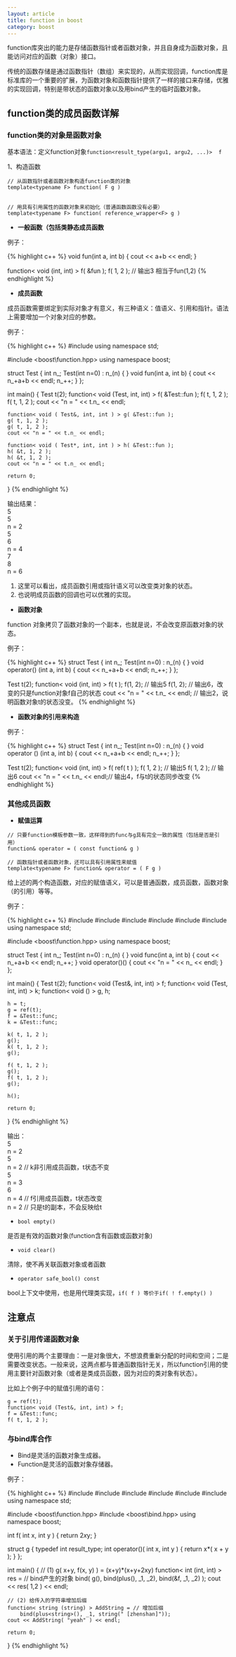 ```yaml
---
layout: article
title: function in boost
category: boost
---
```


function库突出的能力是存储函数指针或者函数对象，并且自身成为函数对象，且能访问对应的函数（对象）接口。

传统的函数存储是通过函数指针（数组）来实现的，从而实现回调，function库是标准库的一个重要的扩展，为函数对象和函数指针提供了一样的接口来存储，优雅的实现回调，特别是带状态的函数对象以及用bind产生的临时函数对象。
 
## function类的成员函数详解

### function类的对象是函数对象

基本语法：定义function对象`function<result_type(argu1, argu2, ...)>  f`
 
1、构造函数

~~~~
// 从函数指针或者函数对象构造function类的对象
template<typename F> function( F g )


// 用具有引用属性的函数对象来初始化（普通函数函数没有必要）
template<typename F> function( reference_wrapper<F> g )
~~~~

- **一般函数（包括类静态成员函数**

例子：

{% highlight c++ %}
void fun(int a, int b) { cout << a+b << endl; }

function< void (int, int) > f( &fun );
f( 1, 2 ); // 输出3 相当于fun(1,2)
{% endhighlight %}

- **成员函数**

成员函数需要绑定到实际对象才有意义，有三种语义：值语义、引用和指针。语法上需要增加一个对象对应的参数。

例子：

{% highlight c++ %}
#include <iostream>
using namespace std;
 
#include <boost\function.hpp>
using namespace boost;
 
struct Test
{
    int n_;
    Test(int n=0) : n_(n) { }
    void fun(int a, int b) { cout << n_+a+b << endl; n_++; }
};

int main()
{
    Test t(2);
    function< void (Test, int, int) > f( &Test::fun );
    f( t, 1, 2 );
    f( t, 1, 2 );
    cout << "n = " << t.n_ << endl;
    
    function< void ( Test&, int, int ) > g( &Test::fun );
    g( t, 1, 2 );
    g( t, 1, 2 );
    cout << "n = " << t.n_ << endl;
    
    function< void ( Test*, int, int ) > h( &Test::fun );
    h( &t, 1, 2 );
    h( &t, 1, 2 );
    cout << "n = " << t.n_ << endl;
    
    return 0;
}
{% endhighlight %}

输出结果：  
5  
5  
n = 2  
5  
6  
n = 4  
7  
8  
n = 6

1. 这里可以看出，成员函数引用或指针语义可以改变类对象的状态。
2. 也说明成员函数的回调也可以优雅的实现。
 
 
- **函数对象**

function 对象拷贝了函数对象的一个副本，也就是说，不会改变原函数对象的状态。

例子：

{% highlight c++ %}
struct Test
{
    int n_;
    Test(int n=0) : n_(n) { }
    void operator() (int a, int b) { cout << n_+a+b << endl; n_++; }
};

Test t(2);
function< void (int, int) > f( t );
f(1, 2); // 输出5
f(1, 2); // 输出6，改变的只是function对象f自己的状态
cout << "n = " << t.n_ << endl; // 输出2，说明函数对象t的状态没变。
{% endhighlight %}
 
 

- **函数对象的引用来构造**

例子：

{% highlight c++ %}
struct Test
{
    int n_;
    Test(int n=0) : n_(n) { }
    void operator () (int a, int b) { cout << n_+a+b << endl; n_++; }
};

Test t(2);
function< void (int, int) > f( ref( t ) );
f( 1, 2 ); // 输出5
f( 1, 2 ); // 输出6
cout << "n = " << t.n_ << endl;// 输出4，f与t的状态同步改变
{% endhighlight %}
 
### 其他成员函数

- **赋值运算**

~~~~
// 只要function模板参数一致，这样得到的func与g具有完全一致的属性（包括是否是引用）
function& operator = ( const function& g )
 
// 函数指针或者函数对象，还可以具有引用属性来赋值
template<typename F> function& operator = ( F g )
~~~~

给上述的两个构造函数，对应的赋值语义，可以是普通函数，成员函数，函数对象（的引用）等等。

例子：

{% highlight c++ %}
#include <string>
#include <map>
#include <vector>
#include <iostream>
#include <algorithm>
#include <functional>
using namespace std;
 
#include <boost\function.hpp>
using namespace boost;

struct Test
{
    int n_;
    Test(int n=0) : n_(n) { }
    void func(int a, int b) { cout << n_+a+b << endl; n_++; }
    void operator()() { cout << "n = " << n_ << endl; }
};
 
int main()
{
    Test t(2);
    function< void (Test&, int, int) > f;
    function< void (Test, int, int) > k;
    function< void () > g, h;
    
    h = t;
    g = ref(t);
    f = &Test::func;
    k = &Test::func;
    
    k( t, 1, 2 );
    g();
    k( t, 1, 2 );
    g();
    
    f( t, 1, 2 );
    g();
    f( t, 1, 2 );
    g();
    
    h();
    
    return 0;
}
{% endhighlight %}
 
输出：  
5  
n = 2  
5  
n = 2            // k非引用成员函数，t状态不变  
5  
n = 3  
6  
n = 4                      // f引用成员函数，t状态改变  
n = 2                      // 只是t的副本，不会反映给t  
 

- `bool empty()` 

是否是有效的函数对象(function含有函数或函数对象)
 
- `void clear()` 

清除，使不再关联函数对象或者函数
 
- `operator safe_bool() const`

bool上下文中使用，也是用代理类实现，`if( f ) 等价于if( ! f.empty() )`
 
 
## 注意点

### 关于引用传递函数对象

使用引用的两个主要理由：一是对象很大，不想浪费重新分配的时间和空间；二是需要改变状态。一般来说，这两点都与普通函数指针无关，所以function引用的使用主要针对函数对象（或者是类成员函数，因为对应的类对象有状态）。

比如上个例子中的赋值引用的语句：

~~~~
g = ref(t);
function< void (Test&, int, int) > f;
f = &Test::func;
f( t, 1, 2 );
~~~~
 
### 与bind库合作

- Bind是灵活的函数对象生成器。
- Function是灵活的函数对象存储器。

例子：

{% highlight c++ %}
#include <string>
#include <map>
#include <vector>
#include <iostream>
#include <algorithm>
#include <functional>
using namespace std;
 
#include <boost\function.hpp>
#include <boost\bind.hpp>
using namespace boost;
 
int f( int x, int y ) { return 2*x*y; }

struct g
{
    typedef int result_type;
    int operator()( int x, int y )
    {
        return x*( x + y );
    }
};
 
int main()
{
    // (1) g( x+y, f(x, y) ) = (x+y)*(x+y+2xy)
    function< int (int, int) > res = // bind产生的对象
           bind( g(), bind(plus<int>(), _1, _2), bind(&f, _1, _2) );
    cout << res( 1,2 ) << endl;
 
    // (2) 给传入的字符串增加后缀
    function< string (string) > AddString = // 增加后缀
        bind(plus<string>(), _1, string(" [zhenshan]"));
    cout << AddString( "yeah" ) << endl;
 
    return 0;
}
{% endhighlight %}